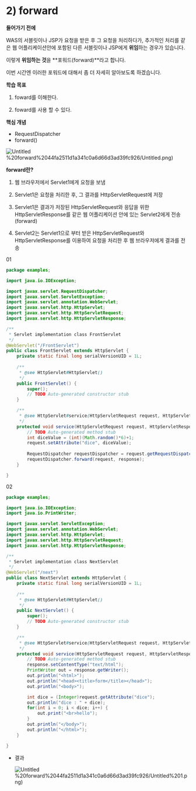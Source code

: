 # 2) forward

**들어가기 전에**

WAS의 서블릿이나 JSP가 요청을 받은 후 그 요청을 처리하다가, 추가적인 처리를 같은 웹 어플리케이션안에 포함된 다른 서블릿이나 JSP에게 **위임**하는 경우가 있습니다.

이렇게 **위임하는 것**을 **포워드(forward)**라고 합니다.

이번 시간엔 이러한 포워드에 대해서 좀 더 자세히 알아보도록 하겠습니다.

**학습 목표**

1) foward를 이해한다.

2) foward를 사용 할 수 있다.

**핵심 개념**

- RequestDispatcher
- forward()

![Untitled](2)%20forward%2044fa2511d1a341c0a6d66d3ad39fc926/Untitled.png)

**forward란?**

1) 웹 브라우저에서 Servlet1에게 요청을 보냄

2) Servlet1은 요청을 처리한 후, 그 결과를 HttpServletRequest에 저장

3) Servlet1은 결과가 저장된 HttpServletRequest와 응답을 위한 HttpServletResponse를 같은 웹 어플리케이션 안에 있는 Servlet2에게 전송(forward)

4) Servlet2는 Servlet1으로 부터 받은 HttpServletRequest와 HttpServletResponse를 이용하여 요청을 처리한 후 웹 브라우저에게 결과를 전송

01

```java
package examples;

import java.io.IOException;

import javax.servlet.RequestDispatcher;
import javax.servlet.ServletException;
import javax.servlet.annotation.WebServlet;
import javax.servlet.http.HttpServlet;
import javax.servlet.http.HttpServletRequest;
import javax.servlet.http.HttpServletResponse;

/**
 * Servlet implementation class FrontServlet
 */
@WebServlet("/FrontServlet")
public class FrontServlet extends HttpServlet {
	private static final long serialVersionUID = 1L;
       
    /**
     * @see HttpServlet#HttpServlet()
     */
    public FrontServlet() {
        super();
        // TODO Auto-generated constructor stub
    }

	/**
	 * @see HttpServlet#service(HttpServletRequest request, HttpServletResponse response)
	 */
	protected void service(HttpServletRequest request, HttpServletResponse response) throws ServletException, IOException {
		// TODO Auto-generated method stub
		int diceValue = (int)(Math.random()*6)+1;
		request.setAttribute("dice", diceValue);
		
		RequestDispatcher requestDispatcher = request.getRequestDispatcher("/next");
		requestDispatcher.forward(request, response);
	}

}
```

02

```java
package examples;

import java.io.IOException;
import java.io.PrintWriter;

import javax.servlet.ServletException;
import javax.servlet.annotation.WebServlet;
import javax.servlet.http.HttpServlet;
import javax.servlet.http.HttpServletRequest;
import javax.servlet.http.HttpServletResponse;

/**
 * Servlet implementation class NextServlet
 */
@WebServlet("/next")
public class NextServlet extends HttpServlet {
	private static final long serialVersionUID = 1L;
       
    /**
     * @see HttpServlet#HttpServlet()
     */
    public NextServlet() {
        super();
        // TODO Auto-generated constructor stub
    }

	/**
	 * @see HttpServlet#service(HttpServletRequest request, HttpServletResponse response)
	 */
	protected void service(HttpServletRequest request, HttpServletResponse response) throws ServletException, IOException {
		// TODO Auto-generated method stub
        response.setContentType("text/html");
        PrintWriter out = response.getWriter();
        out.println("<html>");
        out.println("<head><title>form</title></head>");
        out.println("<body>");

        int dice = (Integer)request.getAttribute("dice");
        out.println("dice : " + dice);
        for(int i = 0; i < dice; i++) {
            out.print("<br>hello");
        }
        out.println("</body>");
        out.println("</html>");
	}

}
```

- 결과
    
    ![Untitled](2)%20forward%2044fa2511d1a341c0a6d66d3ad39fc926/Untitled%201.png)